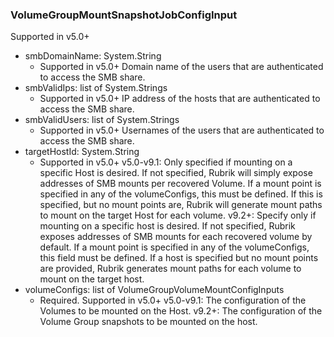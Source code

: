 ### VolumeGroupMountSnapshotJobConfigInput
Supported in v5.0+

- smbDomainName: System.String
  - Supported in v5.0+
      Domain name of the users that are authenticated to access the SMB share.
- smbValidIps: list of System.Strings
  - Supported in v5.0+
      IP address of the hosts that are authenticated to access the SMB share.
- smbValidUsers: list of System.Strings
  - Supported in v5.0+
      Usernames of the users that are authenticated to access the SMB share.
- targetHostId: System.String
  - Supported in v5.0+
      v5.0-v9.1: Only specified if mounting on a specific Host is desired. If not specified, Rubrik will simply expose addresses of SMB mounts per recovered Volume. If a mount point is specified in any of the volumeConfigs, this must be defined. If this is specified, but no mount points are, Rubrik will generate mount paths to mount on the target Host for each volume.
      v9.2+: Specify only if mounting on a specific host is desired. If not specified, Rubrik exposes addresses of SMB mounts for each recovered volume by default. If a mount point is specified in any of the volumeConfigs, this field must be defined. If a host is specified but no mount points are provided, Rubrik generates mount paths for each volume to mount on the target host.
- volumeConfigs: list of VolumeGroupVolumeMountConfigInputs
  - Required. Supported in v5.0+
      v5.0-v9.1: The configuration of the Volumes to be mounted on the Host.
      v9.2+: The configuration of the Volume Group snapshots to be mounted on the host.
